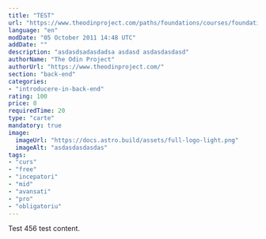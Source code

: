 ```yaml
---
title: "TEST"
url: "https://www.theodinproject.com/paths/foundations/courses/foundations/lessons/how-does-the-web-work"
language: "en"
modDate: "05 October 2011 14:48 UTC"
addDate: ""
description: "asdasdsadasdadsa asdasd asdasdasdasd"
authorName: "The Odin Project"
authorUrl: "https://www.theodinproject.com/"
section: "back-end"
categories:
- "introducere-in-back-end"
rating: 100
price: 0
requiredTime: 20
type: "carte"
mandatory: true
image:
  imageUrl: "https://docs.astro.build/assets/full-logo-light.png"
  imageAlt: "asdasdasdasdas"
tags:
- "curs"
- "free"
- "incepatori"
- "mid"
- "avansati"
- "pro"
- "obligatoriu"
---
```


Test 456 test content.
